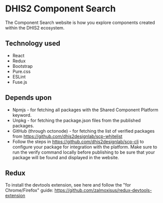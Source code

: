 # DHIS2 Component Search
The Component Search website is how you explore components created within the DHIS2 ecosystem.

## Technology used
* React
* Redux
* Bootstrap
* Pure.css
* ESLint
* Fuse.js

## Depends upon
* Npmjs - for fetching all packages with the Shared Component Platform keyword.
* Unpkg - for fetching the package.json files from the published packages.
* GitHub (through octonode) - for fetching the list of verified packages from https://github.com/dhis2designlab/scp-whitelist
* Follow the steps in https://github.com/dhis2designlab/scp-cli to configure your package for integration with the platform. Make sure to run the verify command locally before publishing to be sure that your package will be found and displayed in the website.

## Redux
To install the devtools extension, see here and follow the "for Chrome/Firefox" guide: https://github.com/zalmoxisus/redux-devtools-extension
